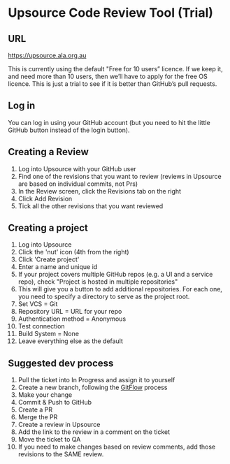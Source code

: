 # Upsource Code Review Tool (Trial)

## URL

https://upsource.ala.org.au

This is currently using the default "Free for 10 users” licence. If we keep it, and need more than 10 users, then we’ll have to apply for the free OS licence. This is just a trial to see if it is better than GitHub’s pull requests.

## Log in

You can log in using your GitHub account (but you need to hit the little GitHub button instead of the login button).

## Creating a Review
1. Log into Upsource with your GitHub user
1. Find one of the revisions that you want to review (reviews in Upsource are based on individual commits, not Prs)
1. In the Review screen, click the Revisions tab on the right
1. Click Add Revision
1. Tick all the other revisions that you want reviewed

## Creating a project

1. Log into Upsource
1. Click the 'nut' icon (4th from the right)
1. Click 'Create project'
1. Enter a name and unique id
1. If your project covers multiple GitHub repos (e.g. a UI and a service repo), check "Project is hosted in multiple repositories"
  1. This will give you a button to add additional repositories. For each one, you need to specify a directory to serve as the project root.
1. Set VCS = Git
1. Repository URL = URL for your repo
1. Authentication method = Anonymous
1. Test connection
1. Build System = None
1. Leave everything else as the default

## Suggested dev process

1. Pull the ticket into In Progress and assign it to yourself
1. Create a new branch, following the [GitFlow](https://www.atlassian.com/git/tutorials/comparing-workflows/gitflow-workflow) process
1. Make your change
1. Commit & Push to GitHub
1. Create a PR
1. Merge the PR
1. Create a review in Upsource
1. Add the link to the review in a comment on the ticket
1. Move the ticket to QA
1. If you need to make changes based on review comments, add those revisions to the SAME review.

